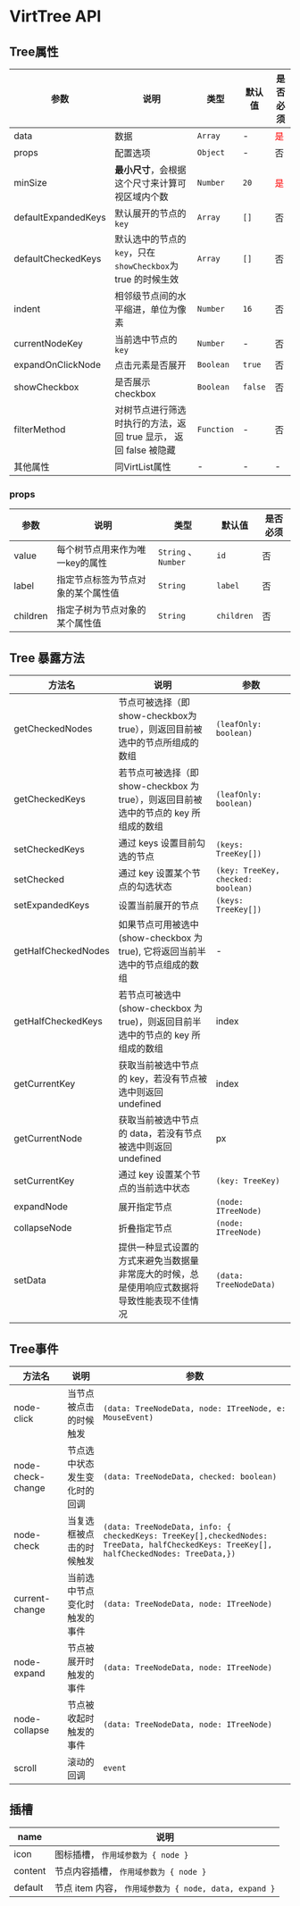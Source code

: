 # VirtTree API

## Tree属性

| 参数                | 说明                                                             | 类型       | 默认值  | 是否必须                     |
| ------------------- | ---------------------------------------------------------------- | ---------- | ------- | ---------------------------- |
| data                | 数据                                                             | `Array`    | -       | <font color="#f00">是</font> |
| props               | 配置选项                                                         | `Object`   | -       | 否                           |
| minSize             | **最小尺寸**，会根据这个尺寸来计算可视区域内个数                 | `Number`   | `20`    | <font color="#f00">是</font> |
| defaultExpandedKeys | 默认展开的节点的 `key`                                           | `Array`    | `[]`    | 否                           |
| defaultCheckedKeys  | 默认选中的节点的 `key`，只在`showCheckbox`为 true 的时候生效     | `Array`    | `[]`    | 否                           |
| indent              | 相邻级节点间的水平缩进，单位为像素                               | `Number`   | `16`    | 否                           |
| currentNodeKey      | 当前选中节点的 `key`                                             | `Number`   | -       | 否                           |
| expandOnClickNode   | 点击元素是否展开                                                 | `Boolean`  | `true`  | 否                           |
| showCheckbox        | 是否展示 checkbox                                                | `Boolean`  | `false` | 否                           |
| filterMethod        | 对树节点进行筛选时执行的方法，返回 true 显示， 返回 false 被隐藏 | `Function` | -       | 否                           |
| 其他属性            | 同VirtList属性                                                   | -          | -       | -                            |

### props

| 参数     | 说明                               | 类型                | 默认值     | 是否必须 |
| -------- | ---------------------------------- | ------------------- | ---------- | -------- |
| value    | 每个树节点用来作为唯一key的属性    | `String` 、`Number` | `id`       | 否       |
| label    | 指定节点标签为节点对象的某个属性值 | `String`            | `label`    | 否       |
| children | 指定子树为节点对象的某个属性值     | `String`            | `children` | 否       |

## Tree 暴露方法

| 方法名              | 说明                                                                                         | 参数                               |
| ------------------- | -------------------------------------------------------------------------------------------- | ---------------------------------- |
| getCheckedNodes     | 节点可被选择（即show-checkbox为 true），则返回目前被选中的节点所组成的数组                   | `(leafOnly: boolean)`              |
| getCheckedKeys      | 若节点可被选择（即 show-checkbox 为 true），则返回目前被选中的节点的 key 所组成的数组        | `(leafOnly: boolean)`              |
| setCheckedKeys      | 通过 keys 设置目前勾选的节点                                                                 | `(keys: TreeKey[])`                |
| setChecked          | 通过 key 设置某个节点的勾选状态                                                              | `(key: TreeKey, checked: boolean)` |
| setExpandedKeys     | 设置当前展开的节点                                                                           | `(keys: TreeKey[])`                |
| getHalfCheckedNodes | 如果节点可用被选中 (show-checkbox 为 true), 它将返回当前半选中的节点组成的数组               | -                                  |
| getHalfCheckedKeys  | 若节点可被选中(show-checkbox 为 true)，则返回目前半选中的节点的 key 所组成的数组             | index                              |
| getCurrentKey       | 获取当前被选中节点的 key，若没有节点被选中则返回 undefined                                   | index                              |
| getCurrentNode      | 获取当前被选中节点的 data，若没有节点被选中则返回 undefined                                  | px                                 |
| setCurrentKey       | 通过 key 设置某个节点的当前选中状态                                                          | `(key: TreeKey)`                   |
| expandNode          | 展开指定节点                                                                                 | `(node: ITreeNode)`                |
| collapseNode        | 折叠指定节点                                                                                 | `(node: ITreeNode)`                |
| setData             | 提供一种显式设置的方式来避免当数据量非常庞大的时候，总是使用响应式数据将导致性能表现不佳情况 | `(data: TreeNodeData)`             |

## Tree事件

| 方法名            | 说明                         | 参数                                                                                                                                    |
| ----------------- | ---------------------------- | --------------------------------------------------------------------------------------------------------------------------------------- |
| node-click        | 当节点被点击的时候触发       | `(data: TreeNodeData, node: ITreeNode, e: MouseEvent)`                                                                                  |
| node-check-change | 节点选中状态发生变化时的回调 | `(data: TreeNodeData, checked: boolean)`                                                                                                |
| node-check        | 当复选框被点击的时候触发     | `(data: TreeNodeData, info: { checkedKeys: TreeKey[],checkedNodes: TreeData, halfCheckedKeys: TreeKey[], halfCheckedNodes: TreeData,})` |
| current-change    | 当前选中节点变化时触发的事件 | `(data: TreeNodeData, node: ITreeNode)`                                                                                                 |
| node-expand       | 节点被展开时触发的事件       | `(data: TreeNodeData, node: ITreeNode)`                                                                                                 |
| node-collapse     | 节点被收起时触发的事件       | `(data: TreeNodeData, node: ITreeNode)`                                                                                                 |
| scroll            | 滚动的回调                   | `event  `                                                                                                                               |

## 插槽

| name    | 说明                                                   |
| ------- | ------------------------------------------------------ |
| icon    | 图标插槽， `作用域参数为 { node }`                     |
| content | 节点内容插槽， `作用域参数为 { node }`                 |
| default | 节点 item 内容， `作用域参数为 { node, data, expand }` |
